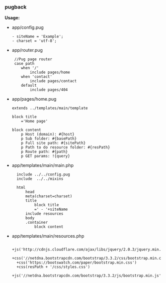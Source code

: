 ### pugback

**Usage:** 
 
  - app/config.pug
 
		- siteName = 'Example';
		- charset = 'utf-8';
	 
  - app/router.pug
 
		 //Pug page router
		 case path
			when '/'
				include pages/home
			when 'contact'
				include pages/contact
			default
		 		include pages/404
		 
		 
  - app/pages/home.pug
	 
		extends ../templates/main/template

		block title
		    ='Home page'

		block content
		    p Host (domain): #{host}
		    p Sub folder: #{basePath}
		    p Full site path: #{sitePath}
		    p Path to do resource folder: #{resPath}
		    p Route path: #{path}
		    p GET params: !{query}
		
		
- app/templates/main/main.php 
	
		include ../../config.pug
		include  ../../mixins

		html
		    head
			meta(charset=charset)
			title
			    block title
			    =' - '+siteName
			include resources
		    body
			.container
			    block content
- app/templates/main/resources.php 

		+js('http://cdnjs.cloudflare.com/ajax/libs/jquery/2.0.3/jquery.min.js')
		+css('//netdna.bootstrapcdn.com/bootstrap/3.3.2/css/bootstrap.min.css')
		+css('https://bootswatch.com/paper/bootstrap.min.css')
		+css(resPath + '/css/styles.css')
		+js('//netdna.bootstrapcdn.com/bootstrap/3.3.2/js/bootstrap.min.js')

